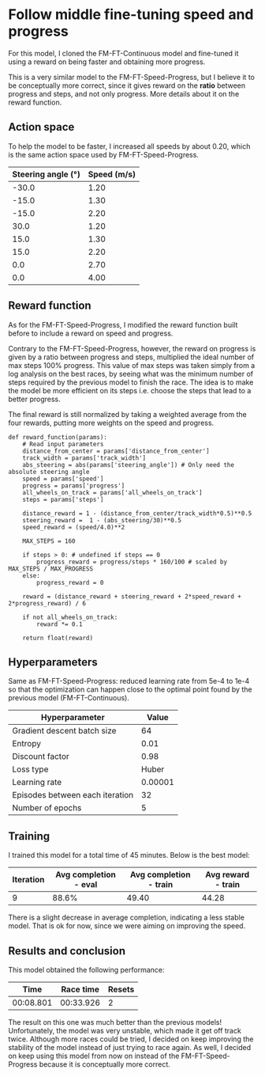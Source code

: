 # Follow middle fine-tuning speed and progress

For this model, I cloned the FM-FT-Continuous model and fine-tuned it using a reward on being faster and obtaining more progress.

This is a very similar model to the FM-FT-Speed-Progress, but I believe it to be conceptually more correct, since it gives reward on the **ratio** between progress and steps, and not only progress. More details about it on the reward function.

## Action space

To help the model to be faster, I increased all speeds by about 0.20, which is the same action space used by FM-FT-Speed-Progress.

|Steering angle (°)|Speed (m/s)|
|---|---|
|-30.0|1.20|
|-15.0|1.30|
|-15.0|2.20|
|30.0|1.20|
|15.0|1.30|
|15.0|2.20|
|0.0|2.70|
|0.0|4.00|

## Reward function

As for the FM-FT-Speed-Progress, I modified the reward function built before to include a reward on speed and progress.

Contrary to the FM-FT-Speed-Progress, however, the reward on progress is given by a ratio between progress and steps, multiplied the ideal number of max steps 100% progress. This value of max steps was taken simply from a log analysis on the best races, by seeing what was the minimum number of steps required by the previous model to finish the race. The idea is to make the model be more efficient on its steps i.e. choose the steps that lead to a better progress.

The final reward is still normalized by taking a weighted average from the four rewards, putting more weights on the speed and progress.

```
def reward_function(params):
    # Read input parameters
    distance_from_center = params['distance_from_center']
    track_width = params['track_width']
    abs_steering = abs(params['steering_angle']) # Only need the absolute steering angle
    speed = params['speed']
    progress = params['progress']
    all_wheels_on_track = params['all_wheels_on_track']
    steps = params['steps']

    distance_reward = 1 - (distance_from_center/track_width*0.5)**0.5  
    steering_reward =  1 - (abs_steering/30)**0.5
    speed_reward = (speed/4.0)**2
    
    MAX_STEPS = 160
    
    if steps > 0: # undefined if steps == 0
        progress_reward = progress/steps * 160/100 # scaled by MAX_STEPS / MAX_PROGRESS
    else:
        progress_reward = 0
    
    reward = (distance_reward + steering_reward + 2*speed_reward + 2*progress_reward) / 6
    
    if not all_wheels_on_track:
        reward *= 0.1
    
    return float(reward)
```

## Hyperparameters

Same as FM-FT-Speed-Progress: reduced learning rate from 5e-4 to 1e-4 so that the optimization can happen close to the optimal point found by the previous model (FM-FT-Continuous).

|Hyperparameter|Value|
|---|---|
|Gradient descent batch size|64|
|Entropy|0.01|
|Discount factor|0.98|
|Loss type|Huber|
|Learning rate|0.00001|
|Episodes between each iteration|32|
|Number of epochs|5|

## Training

I trained this model for a total time of 45 minutes. Below is the best model:

|Iteration|Avg completion - eval|Avg completion - train|Avg reward - train|
|---|---|---|---|
|9|88.6%|49.40|44.28|

There is a slight decrease in average completion, indicating a less stable model. That is ok for now, since we were aiming on improving the speed.

## Results and conclusion

This model obtained the following performance:

|Time|Race time|Resets|
|---|---|---|
|00:08.801|00:33.926|2|

The result on this one was much better than the previous models! Unfortunately, the model was very unstable, which made it get off track twice. Although more races could be tried, I decided on keep improving the stability of the model instead of just trying to race again. As well, I decided on keep using this model from now on instead of the FM-FT-Speed-Progress because it is conceptually more correct.